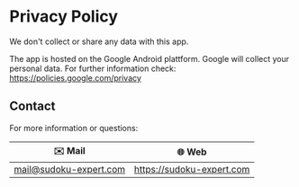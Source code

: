 # Privacy Policy

We don't collect or share any data with this app.

The app is hosted on the Google Android plattform. Google will collect your personal data.
For further information check: https://policies.google.com/privacy

## Contact

For more information or questions:

| ✉️ Mail | 🌐 Web |
|-|-|
| mail@sudoku-expert.com | https://sudoku-expert.com |
